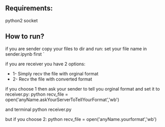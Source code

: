 

## Requirements: 

  python2
  socket

 
## How to run?
if you are sender copy your files to dir and run:
set your file name in sender.ipynb first `


if you are receiver you have 2 options:

-  1- Simply recv the file with orginal format
-  2- Recv the file with converted format

if you choose 1 then
ask your sender to tell you orginal format and set it to receiver.py:
python
recv_file = open('anyName.askYourServerToTellYourFormat','wb')

and
terminal
python receiver.py

but if you choose 2:
python
recv_file = open('anyName.yourformat','wb')
